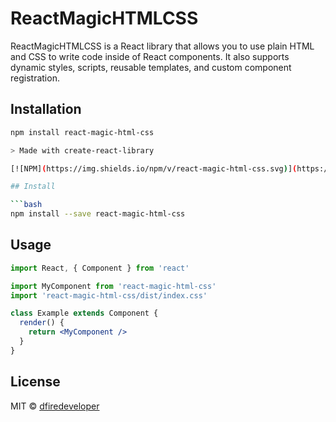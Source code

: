 # ReactMagicHTMLCSS

ReactMagicHTMLCSS is a React library that allows you to use plain HTML and CSS to write code inside of React components. It also supports dynamic styles, scripts, reusable templates, and custom component registration.

## Installation

```bash
npm install react-magic-html-css

> Made with create-react-library

[![NPM](https://img.shields.io/npm/v/react-magic-html-css.svg)](https://www.npmjs.com/package/react-magic-html-css) [![JavaScript Style Guide](https://img.shields.io/badge/code_style-standard-brightgreen.svg)](https://standardjs.com)

## Install

```bash
npm install --save react-magic-html-css
```

## Usage

```jsx
import React, { Component } from 'react'

import MyComponent from 'react-magic-html-css'
import 'react-magic-html-css/dist/index.css'

class Example extends Component {
  render() {
    return <MyComponent />
  }
}
```

## License

MIT © [dfiredeveloper](https://github.com/dfiredeveloper)
